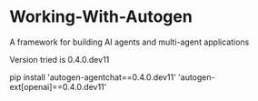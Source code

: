# Working-With-Autogen

A framework for building AI agents and multi-agent applications

Version tried is 0.4.0.dev11

pip install 'autogen-agentchat==0.4.0.dev11' 'autogen-ext[openai]==0.4.0.dev11'
